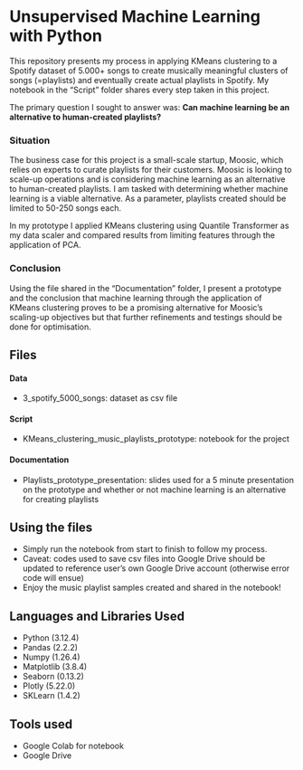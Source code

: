 # **Unsupervised Machine Learning with Python**

This repository presents my process in applying KMeans clustering to a Spotify dataset of 5.000+ songs to create musically meaningful clusters of songs (=playlists) and eventually create actual playlists in Spotify.  My notebook in the “Script” folder shares every step taken in this project.  

The primary question I sought to answer was: **Can machine learning be an alternative to human-created playlists?**

### Situation

The business case for this project is a small-scale startup, Moosic, which relies on experts to curate playlists for their customers.  Moosic is looking to scale-up operations and is considering machine learning as an alternative to human-created playlists.  I am tasked with determining whether machine learning is a viable alternative. As a parameter, playlists created should be limited to 50-250 songs each.

In my prototype I applied KMeans clustering using Quantile Transformer as my data scaler and compared results from limiting features through the application of PCA. 

### Conclusion
Using the file shared in the “Documentation” folder, I present a prototype and the conclusion that machine learning through the application of KMeans clustering proves to be a promising alternative for Moosic’s scaling-up objectives but that further refinements and testings should be done for optimisation.

## Files

#### Data
- 	3_spotify_5000_songs: dataset as csv file
#### Script
- 	KMeans_clustering_music_playlists_prototype: notebook for the project
#### Documentation
- 	Playlists_prototype_presentation: slides used for a 5 minute presentation on the prototype and whether or not machine learning is an alternative for creating playlists

## Using the files

- 	Simply run the notebook from start to finish to follow my process.  
- 	Caveat: codes used to save csv files into Google Drive should be updated to reference user’s own Google Drive account (otherwise error code will ensue)
- 	Enjoy the music playlist samples created and shared in the notebook!
  
## Languages and Libraries Used

- 	Python (3.12.4)
- 	Pandas (2.2.2)
- 	Numpy (1.26.4)
- 	Matplotlib (3.8.4)
- 	Seaborn (0.13.2)
- 	Plotly (5.22.0)
- 	SKLearn (1.4.2)

## Tools used

- Google Colab for notebook
- Google Drive
